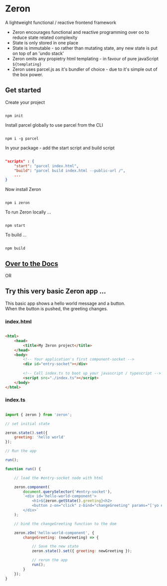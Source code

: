 # Zeron
A lightweight functional / reactive frontend framework

- Zeron encourages functional and reactive programming over oo to reduce state related complexity
- State is only stored in one place
- State is immutable - so rather than mutating state, any new state is put on top of an 'undo stack'
- Zeron omits any propietry html templating - in favour of pure javaScript `${templating}`
- Zeron uses parcel.js as it's bundler of choice - due to it's simple out of the box power.

## Get started

Create your project

```

npm init

```

Install parcel globally to use parcel from the CLI

```

npm i -g parcel

```

In your package - add the start script and build script

```json

"scripts" : {
    "start": "parcel index.html",
    "build": "parcel build index.html --public-url /",
    ...
}

```

Now install Zeron

```

npm i zeron

```

To run Zeron locally ...

```

npm start

```

To build ...

```

npm build

```

## [Over to the Docs](https://github.com/attack-monkey/zeron/wiki)

OR

## Try this very basic Zeron app ...

This basic app shows a hello world message and a button.  
When the button is pushed, the greeting changes.

### index.html

```html

<html>
    <head>
        <title>My Zeron project</title>
    </head>
    <body>
        <!-- Your application's first component-socket -->
        <div id="entry-socket"></div>
        
        <!-- Call index.ts to boot up your javascript / typescript -->
        <script src="./index.ts"></script>
    </body>
</html>
```

### index.ts

```javascript

import { zeron } from 'zeron';

// set initial state

zeron.state().set({
    greeting: 'hello world'
});

// Run the app

run();

function run() {

    // load the #entry-socket node with html

    zeron.component(
        document.querySelector('#entry-socket'),
        `<div id='hello-world-component'>
            <h1>${zeron.getState().greeting}<h2>
            <button z-on="click" z-bind="changeGreeting" params="['yo earth']">push me</button>
        </div>`
    );

    // bind the changeGreeting function to the dom

    zeron.zOn('hello-world-component', {
        changeGreeting: (newGreeting) => {

            // Save the new state
            zeron.state().set({ greeting: newGreeting });

            // rerun the app
            run();
        }
    });
}

```
